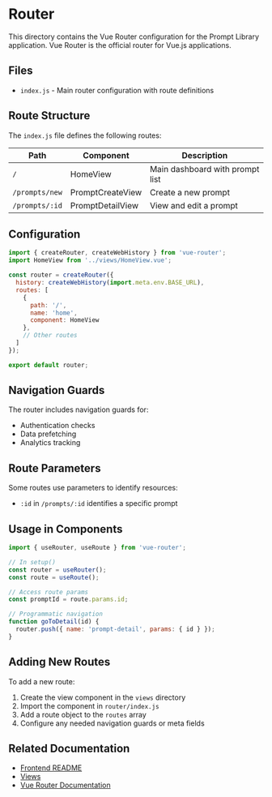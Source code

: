 # Router

This directory contains the Vue Router configuration for the Prompt Library application. Vue Router is the official router for Vue.js applications.

## Files

- `index.js` - Main router configuration with route definitions

## Route Structure

The `index.js` file defines the following routes:

| Path | Component | Description |
|------|-----------|-------------|
| `/` | HomeView | Main dashboard with prompt list |
| `/prompts/new` | PromptCreateView | Create a new prompt |
| `/prompts/:id` | PromptDetailView | View and edit a prompt |

## Configuration

```javascript
import { createRouter, createWebHistory } from 'vue-router';
import HomeView from '../views/HomeView.vue';

const router = createRouter({
  history: createWebHistory(import.meta.env.BASE_URL),
  routes: [
    {
      path: '/',
      name: 'home',
      component: HomeView
    },
    // Other routes
  ]
});

export default router;
```

## Navigation Guards

The router includes navigation guards for:

- Authentication checks
- Data prefetching
- Analytics tracking

## Route Parameters

Some routes use parameters to identify resources:

- `:id` in `/prompts/:id` identifies a specific prompt

## Usage in Components

```javascript
import { useRouter, useRoute } from 'vue-router';

// In setup()
const router = useRouter();
const route = useRoute();

// Access route params
const promptId = route.params.id;

// Programmatic navigation
function goToDetail(id) {
  router.push({ name: 'prompt-detail', params: { id } });
}
```

## Adding New Routes

To add a new route:

1. Create the view component in the `views` directory
2. Import the component in `router/index.js`
3. Add a route object to the `routes` array
4. Configure any needed navigation guards or meta fields

## Related Documentation

- [Frontend README](../../README.md)
- [Views](../views/README.md)
- [Vue Router Documentation](https://router.vuejs.org/)